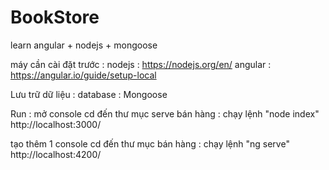 # BookStore
learn angular + nodejs + mongoose

máy cần cài đặt trước :
    nodejs : https://nodejs.org/en/
    angular : https://angular.io/guide/setup-local

Lưu trữ dữ liệu :
database : Mongoose

Run : 
mở console cd đến thư mục serve bán hàng : chạy lệnh "node index"
http://localhost:3000/

tạo thêm 1 console cd đến thư mục bán hàng : chạy lệnh "ng serve"
http://localhost:4200/


